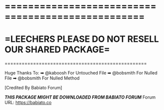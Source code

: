 ==================================================
==================================================
=LEECHERS PLEASE DO NOT RESELL OUR SHARED PACKAGE=
==================================================
==================================================

Huge Thanks To:
➡ @kaboosh For Untouched File
➡ @bobsmith For Nulled File
➡ @bobsmith For Nulled Method

[Credited By Babiato Forum]

***THIS PACKAGE MIGHT BE DOWNLOADED FROM BABIATO FORUM***
Forum URL: https://babiato.co
